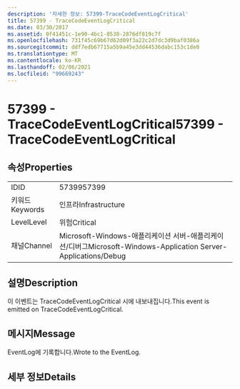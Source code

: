 ```yaml
---
description: '자세한 정보: 57399-TraceCodeEventLogCritical'
title: 57399 - TraceCodeEventLogCritical
ms.date: 03/30/2017
ms.assetid: 0f41451c-1e90-4bc1-8538-2876df819c7f
ms.openlocfilehash: 731f45c69b67d62d09f3a22c2d7dc3d9baf0386a
ms.sourcegitcommit: ddf7edb67715a5b9a45e3dd44536dabc153c1de0
ms.translationtype: MT
ms.contentlocale: ko-KR
ms.lasthandoff: 02/06/2021
ms.locfileid: "99669243"
---
```

# <a name="57399---tracecodeeventlogcritical"></a><span data-ttu-id="dc21e-103">57399 - TraceCodeEventLogCritical</span><span class="sxs-lookup"><span data-stu-id="dc21e-103">57399 - TraceCodeEventLogCritical</span></span>

## <a name="properties"></a><span data-ttu-id="dc21e-104">속성</span><span class="sxs-lookup"><span data-stu-id="dc21e-104">Properties</span></span>  
  
|||  
|-|-|  
|<span data-ttu-id="dc21e-105">ID</span><span class="sxs-lookup"><span data-stu-id="dc21e-105">ID</span></span>|<span data-ttu-id="dc21e-106">57399</span><span class="sxs-lookup"><span data-stu-id="dc21e-106">57399</span></span>|  
|<span data-ttu-id="dc21e-107">키워드</span><span class="sxs-lookup"><span data-stu-id="dc21e-107">Keywords</span></span>|<span data-ttu-id="dc21e-108">인프라</span><span class="sxs-lookup"><span data-stu-id="dc21e-108">Infrastructure</span></span>|  
|<span data-ttu-id="dc21e-109">Level</span><span class="sxs-lookup"><span data-stu-id="dc21e-109">Level</span></span>|<span data-ttu-id="dc21e-110">위험</span><span class="sxs-lookup"><span data-stu-id="dc21e-110">Critical</span></span>|  
|<span data-ttu-id="dc21e-111">채널</span><span class="sxs-lookup"><span data-stu-id="dc21e-111">Channel</span></span>|<span data-ttu-id="dc21e-112">Microsoft-Windows-애플리케이션 서버-애플리케이션/디버그</span><span class="sxs-lookup"><span data-stu-id="dc21e-112">Microsoft-Windows-Application Server-Applications/Debug</span></span>|  
  
## <a name="description"></a><span data-ttu-id="dc21e-113">설명</span><span class="sxs-lookup"><span data-stu-id="dc21e-113">Description</span></span>  

 <span data-ttu-id="dc21e-114">이 이벤트는 TraceCodeEventLogCritical 시에 내보내집니다.</span><span class="sxs-lookup"><span data-stu-id="dc21e-114">This event is emitted on TraceCodeEventLogCritical.</span></span>  
  
## <a name="message"></a><span data-ttu-id="dc21e-115">메시지</span><span class="sxs-lookup"><span data-stu-id="dc21e-115">Message</span></span>  

 <span data-ttu-id="dc21e-116">EventLog에 기록합니다.</span><span class="sxs-lookup"><span data-stu-id="dc21e-116">Wrote to the EventLog.</span></span>  
  
## <a name="details"></a><span data-ttu-id="dc21e-117">세부 정보</span><span class="sxs-lookup"><span data-stu-id="dc21e-117">Details</span></span>
